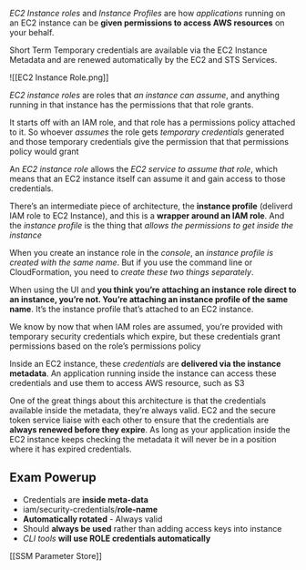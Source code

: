 *EC2 Instance roles* and *Instance Profiles* are how *applications* running on an EC2 instance can be **given permissions to access AWS resources** on your behalf.

Short Term Temporary credentials are available via the EC2 Instance Metadata and are renewed automatically by the EC2 and STS Services.

![[EC2 Instance Role.png]]

*EC2 instance roles* are roles that *an instance can assume*, and anything running in that instance has the permissions that that role grants.

It starts off with an IAM role, and that role has a permissions policy attached to it. So whoever *assumes* the role gets *temporary credentials* generated and those temporary credentials give the permission that that permissions policy would grant

An *EC2 instance role* allows the *EC2 service to assume that role*, which means that an EC2 instance itself can assume it and gain access to those credentials.

There’s an intermediate piece of architecture, the **instance profile** (deliverd IAM role to EC2 Instance), and this is a **wrapper around an IAM role**. And the *instance profile* is the thing that *allows the permissions to get inside the instance*

When you create an instance role in the *console*, an *instance profile is created with the same name*. But if you use the command line or CloudFormation, you need to *create these two things separately*.

When using the UI and **you think you’re attaching an instance role direct to an instance, you’re not. You’re attaching an instance profile of the same name**. It’s the instance profile that’s attached to an EC2 instance.

We know by now that when IAM roles are assumed, you’re provided with temporary security credentials which expire, but these credentials grant permissions based on the role’s permissions policy

Inside an EC2 instance, these *credentials* are **delivered via the instance metadata**. An application running inside the instance can access these credentials and use them to access AWS resource, such as S3

One of the great things about this architecture is that the credentials available inside the metadata, they’re always valid. EC2 and the secure token service liaise with each other to ensure that the credentials are **always renewed before they expire**. As long as your application inside the EC2 instance keeps checking the metadata it will never be in a position where it has expired credentials.
## Exam Powerup
- Credentials are **inside meta-data**
- iam/security-credentials/**role-name**
- **Automatically rotated** - Always valid
- Should **always be used** rather than adding access keys into instance
- *CLI tools* **will use ROLE credentials automatically**

[[SSM Parameter Store]]
